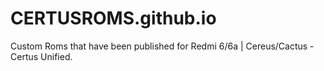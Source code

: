 # CERTUSROMS.github.io
Custom Roms that have been published for Redmi 6/6a | Cereus/Cactus - Certus Unified.
